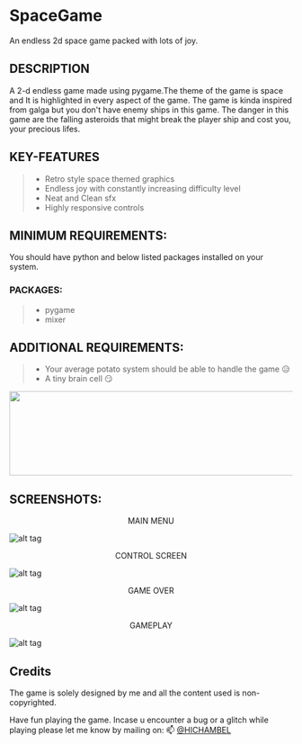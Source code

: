 # SpaceGame
An endless 2d space game packed with lots of joy.

## DESCRIPTION 
A 2-d endless game made using pygame.The theme of the game is space and It is highlighted in every aspect of the game.
The game is kinda inspired from galga but you don't have enemy ships in this game.
The danger in this game are the falling asteroids that might break the player ship and cost you, your precious lifes.

## KEY-FEATURES
> - Retro style space themed graphics
> - Endless joy with constantly increasing difficulty level
> - Neat and Clean sfx
> - Highly responsive controls    

## MINIMUM REQUIREMENTS:
You should have python and below listed packages installed on your system.
### PACKAGES:
> - pygame
> - mixer

## ADDITIONAL REQUIREMENTS:
> - Your average potato system should be able to handle the game 😥
> - A tiny brain cell 😏
<img src = "https://media.giphy.com/media/U1rlk8zdcAwbm/giphy.gif" width = "1000" height = "150"/>

## SCREENSHOTS:

<p align="center">MAIN MENU</p>

![alt tag](https://user-images.githubusercontent.com/109455495/211504549-8d86af25-9c49-4a85-836b-32e4ca053c15.png "MAIN MENU")

<p align="center">CONTROL SCREEN</p>

![alt tag](https://user-images.githubusercontent.com/109455495/211512369-b081add7-c22d-4ce1-a096-7916e16bba7a.png "CONTROL MENU")

<p align="center">GAME OVER</p>

![alt tag](https://user-images.githubusercontent.com/109455495/211512994-a39d63aa-280f-4415-8092-143e6a94c953.png "GAME OVER")

<p align="center">GAMEPLAY</p>

![alt tag](https://user-images.githubusercontent.com/109455495/211520406-7b66fbc7-a7b7-4566-91f0-d15a824e28f0.png "GAMEPLAY")

## Credits
The game is solely designed by me and all the content used is non-copyrighted.

Have fun playing the game. Incase u encounter a bug or a glitch while playing please let me know by mailing on: 📫 [@HICHAMBEL](mailto:parthvij23@gmail.com)
